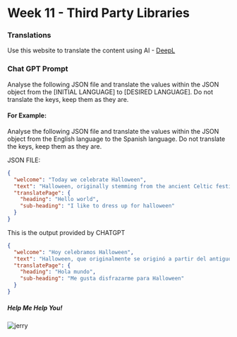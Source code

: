 # Week 11 - Third Party Libraries

### Translations

Use this website to translate the content using AI - [DeepL](https://www.deepl.com/translator)

### Chat GPT Prompt

Analyse the following JSON file and translate the values within the JSON object from the [INITIAL LANGUAGE] to [DESIRED LANGUAGE]. Do not translate the keys, keep them as they are.

#### For Example:

Analyse the following JSON file and translate the values within the JSON object from the English language to the Spanish language. Do not translate the keys, keep them as they are.

JSON FILE:

```JSON
{
  "welcome": "Today we celebrate Halloween",
  "text": "Halloween, originally stemming from the ancient Celtic festival of Samhain over 2,000 years ago, marked the end of the harvest season in Ireland, the UK, and France. The Celts believed that on October 31st, the boundary between the living and the dead blurred, allowing spirits to roam. To ward off these spirits, they lit bonfires and wore costumes made from animal hides. With the advent of Christianity, the holiday merged with All Saints' Day on November 1st, eventually becoming Halloween, a modern celebration known for costumes, candy, and a playful embrace of the spooky and supernatural.",
  "translatePage": {
    "heading": "Hello world",
    "sub-heading": "I like to dress up for halloween"
  }
}
```

This is the output provided by CHATGPT

```JSON
{
  "welcome": "Hoy celebramos Halloween",
  "text": "Halloween, que originalmente se originó a partir del antiguo festival celta de Samhain hace más de 2.000 años, marcaba el final de la temporada de cosecha en Irlanda, el Reino Unido y Francia. Los celtas creían que el 31 de octubre, la frontera entre los vivos y los muertos se desdibujaba, permitiendo que los espíritus vagaran. Para alejar a estos espíritus, encendían hogueras y vestían disfraces hechos de pieles de animales. Con la llegada del cristianismo, la festividad se fusionó con el Día de Todos los Santos el 1 de noviembre, convirtiéndose finalmente en Halloween, una celebración moderna conocida por los disfraces, los dulces y un abrazo juguetón de lo espeluznante y sobrenatural.",
  "translatePage": {
    "heading": "Hola mundo",
    "sub-heading": "Me gusta disfrazarme para Halloween"
  }
}
```

##### Help Me Help You!

![jerry](https://koablog.files.wordpress.com/2014/09/helpme.jpg)
